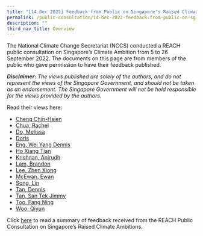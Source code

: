 ```yaml
---
title: "[14 Dec 2022] Feedback from Public on Singapore's Raised Climate Ambition"
permalink: /public-consultation/14-dec-2022-feedback-from-public-on-sg-raised-climate-ambition/
description: ""
third_nav_title: Overview
---
```


The National Climate Change Secretariat (NCCS) conducted a REACH public consultation on Singapore’s Climate Ambition from 5 to 26 September 2022. The documents on this page are from members of the public who gave permission to have their feedback published.

_**Disclaimer:**_ _The views published are solely of the authors, and do not represent the views of the Singapore Government, and should not be taken as an endorsement. The Singapore Government will not be held responsible for the views provided by the authors._

Read their views here:

*   [Cheng Chin-Hsien](/files/cheng%20chin-hsien.pdf)
*   [Chua, Rachel](/files/pc2022_rachel%20chua.pdf)
*   [Do, Melissa](/files/pc2022_melissa%20do.pdf)
*   [Doris](/files/pc2022_doris.pdf)
*   [Eng, Wei Yang Dennis](/files/pc2022_dennis%20eng%20wei%20yang.pdf)
*   [Ho Xiang Tian](/files/pc2022_ho%20xiang%20tian.pdf)
*   [Krishnan, Anirudh](/files/pc2022_anirudh%20krishnan.pdf)
*   [Lam, Brandon](/files/pc2022_brandon%20lam.pdf)
*   [Lee, Zhen Xiong](/files/pc2022_lee%20zhen%20xiong.pdf)
*   [McEwan, Ewan](/files/pc2022_ewan%20mcewan.pdf)
*   [Song, Lin](/files/pc2022_song%20lin.pdf)
*   [Tan, Dennis](/files/pc2022_dennis%20tan.pdf)
*   [Tan, San Tek Jimmy](/files/pc2022_jimmy%20tan%20san%20tek.pdf)
*   [Too, Fang Ning](/files/pc2022_too%20fang%20ning.pdf)
*   [Woo, Qiyun](/files/pc2022_woo%20qiyun.pdf)

Click [here](https://www.nccs.gov.sg/public-consultation/25-oct-2022-feedback-reach-public-consultations-sg-climate-ambition/) to read a summary of feedback received from the REACH Public Consultation on Singapore’s Raised Climate Ambitions.
